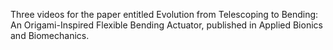 Three videos for the paper entitled Evolution from Telescoping to Bending: An Origami-Inspired Flexible Bending Actuator, published in Applied Bionics and Biomechanics.
